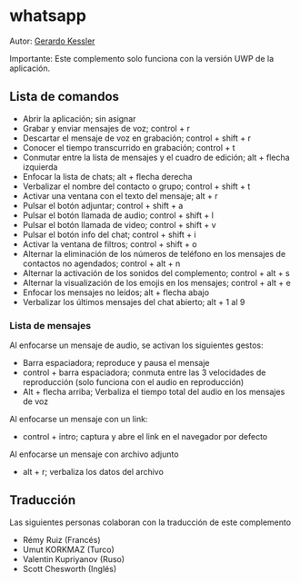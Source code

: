 # whatsapp

Autor: [Gerardo Kessler](http://gera.ar)  

Importante: Este complemento solo funciona con la versión UWP de la aplicación.

## Lista de comandos

* Abrir la aplicación; sin asignar
* Grabar y enviar mensajes de voz; control + r
* Descartar el mensaje de voz en grabación; control + shift + r
* Conocer el tiempo transcurrido en grabación; control + t
* Conmutar entre la lista de mensajes y el cuadro de edición; alt + flecha izquierda
* Enfocar la lista de chats; alt + flecha derecha
* Verbalizar el nombre del contacto o grupo; control + shift + t
* Activar una ventana con el texto del mensaje; alt + r
* Pulsar el botón adjuntar; control + shift + a
* Pulsar el botón llamada de audio; control + shift + l
* Pulsar el botón llamada de video; control + shift + v
* Pulsar el botón info del chat; control + shift + i
* Activar la ventana de filtros; control + shift + o
* Alternar la eliminación de los números de teléfono en los mensajes de contactos no agendados; control + alt + n
* Alternar la activación de los sonidos del complemento; control + alt + s
* Alternar  la visualización de los emojis en los mensajes; control + alt + e
* Enfocar los mensajes no leídos; alt + flecha abajo
* Verbalizar los últimos mensajes del chat abierto; alt + 1 al 9

### Lista de mensajes

Al enfocarse un mensaje de audio, se activan los siguientes gestos:

* Barra espaciadora; reproduce y pausa el mensaje
* control + barra espaciadora; conmuta entre las 3 velocidades de reproducción (solo funciona con el audio en reproducción)
* Alt + flecha arriba; Verbaliza el tiempo total del audio en los mensajes de voz

Al enfocarse un mensaje con un link:

* control + intro; captura y abre el link en el navegador por defecto

Al enfocarse un mensaje con archivo adjunto

* alt + r; verbaliza los datos del archivo

## Traducción

Las siguientes personas colaboran con la traducción de este complemento

* Rémy Ruiz (Francés)
* Umut KORKMAZ (Turco)
* Valentin Kupriyanov (Ruso)
* Scott Chesworth (Inglés)
